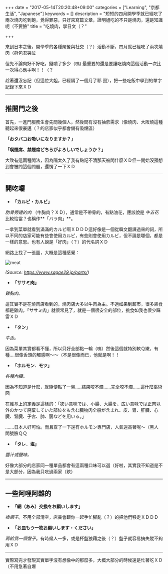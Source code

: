 +++
date = "2017-05-14T20:20:48+09:00"
categories = ["Learning", "京都生活", "Japanese"]
keywords = []
description = "短短的四月開學季就已經吃了兩次燒肉吃到飽，覺得罪惡，只好來寫篇文章，證明姐吃的不只是燒肉，還是知識呢（不要臉"
title = "吃燒肉，學日文（？"

+++

來到日本之後，開學季的各種聚餐與社交（？）活動不斷，四月就已經吃了兩次燒肉（荷包君哭泣

但先不論肉好不好吃，錢噴了多少（咦)
最重要的還是要讓吃燒肉這個活動一次比一次得心應手啊！！（？

趁著還沒忘記（但這位大姐，已經隔了一個月了耶 囧），把一些吃飯中學到的單字記錄下來ＸＤ

------

## 推開門之後

首先，一進門服務生會先問幾個人，然後問有沒有抽菸需求（像燒肉、大阪燒這種聽起來很豪邁（？的店家似乎都會備有吸煙區）

**「おタバコお吸いになりますか？」**

**「喫煙席、禁煙席どちらがよろしいでしょうか？」**

大致有這兩種問法，因為隔太久了我有點記不清那天被問什麼ＸＤ但一開始沒預想到會被問這個問題，還愣了一下ＸＤ

------

## 開吃囉

- **「カルピ・カルビ」**

<i>肋骨旁邊的肉</i> （牛胸肉？ＸＤ），通常是不帶骨的，有點油花，應該說是 *牛五花* 比較恰當？也稱作**「バラ肉」**。

一拿到菜單就看到滿滿的カルピ啊ＸＤＤＤ這好像是一個從韓文翻譯過來的詞，所以不同的店家可能有些會使用カルピ，有些則會使用カルビ，但不論是哪個，都是一樣的意思。也有人說是「好肉」（？）的代名詞ＸＤ

網路上找了一張圖，大概是這種感覺：

![meat](/img/201705-yakiniku.png)

*(Source: https://www.sagae29.jp/parts/)*

- **「ササミ肉」**

*雞胸肉。*

這其實不是在燒肉店看到的，燒肉店大多以牛肉為主。不過如果到超市，很多熟食都是雞肉，「ササミ肉」就很常見了，就是一個很安全的部位，挑食如我也很少踩雷ＸＤ

- **「タン」**

*牛舌。*

因為菜單其實都看不懂，所以只好全部點一輪（咦）然後這個就特別軟Ｑ嫩，有種....很像舌頭的觸感啊～～（不是很像而已，他就是啊！！

- **「ホルモン．モツ」**

*各種內臟。*

因為不知道是什麼，就隨便點了一盤.....結果咬不爛......完全咬不爛......這什麼巫術 囧

在維基上的定義是這樣的：「狭い意味では、小腸、大腸を、広い意味では正肉以外のかつて廃棄していた部位をも含む臓物肉全般が含まれ、皮、胃、肝臓、心臓、腎臓、子宮、肺、腸などを用いる。」

…….日本人好可怕。而且查了一下還有ホルモン專門店，人氣還高著呢～（黑人問號臉ＱＱ

- **「タレ．塩」**

*醬汁或鹽味。*

好像大部分的店家同一種單品都會有這兩種口味可以選（好啦，其實我不知道是不是大部分，因為我只吃過兩家（欸）

------

## 一些阿哩阿雜的

- **「網（あみ）交換をお願いします」**

 <i>換網子</i>。不用全部清空，店員會跟你一起手忙腳亂（？）的把他們移走ＸＤＤＤ

- **「お皿もう一枚お願いします・ください」**

 <i>再給我一個盤子</i>。有時候人一多，或是杯盤狼藉之後（？）盤子就容易搞失蹤不夠用ＸＤ

------

實際寫完才發現其實單字沒有想像中的那麼多，大概大部分的時候還是忙著吃ＸＤ（不用急著自爆

